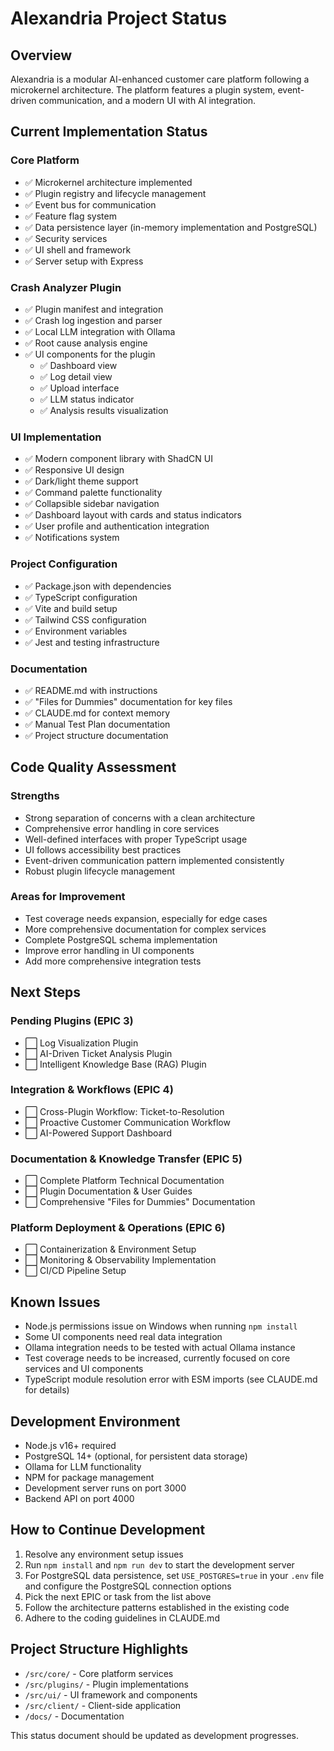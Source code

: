 # Alexandria Project Status

## Overview
Alexandria is a modular AI-enhanced customer care platform following a microkernel architecture. The platform features a plugin system, event-driven communication, and a modern UI with AI integration.

## Current Implementation Status

### Core Platform
- ✅ Microkernel architecture implemented
- ✅ Plugin registry and lifecycle management
- ✅ Event bus for communication
- ✅ Feature flag system
- ✅ Data persistence layer (in-memory implementation and PostgreSQL)
- ✅ Security services
- ✅ UI shell and framework
- ✅ Server setup with Express

### Crash Analyzer Plugin
- ✅ Plugin manifest and integration
- ✅ Crash log ingestion and parser
- ✅ Local LLM integration with Ollama
- ✅ Root cause analysis engine
- ✅ UI components for the plugin
  - ✅ Dashboard view
  - ✅ Log detail view
  - ✅ Upload interface
  - ✅ LLM status indicator
  - ✅ Analysis results visualization

### UI Implementation
- ✅ Modern component library with ShadCN UI
- ✅ Responsive UI design
- ✅ Dark/light theme support
- ✅ Command palette functionality
- ✅ Collapsible sidebar navigation
- ✅ Dashboard layout with cards and status indicators
- ✅ User profile and authentication integration
- ✅ Notifications system

### Project Configuration
- ✅ Package.json with dependencies
- ✅ TypeScript configuration
- ✅ Vite and build setup
- ✅ Tailwind CSS configuration
- ✅ Environment variables
- ✅ Jest and testing infrastructure

### Documentation
- ✅ README.md with instructions
- ✅ "Files for Dummies" documentation for key files
- ✅ CLAUDE.md for context memory
- ✅ Manual Test Plan documentation
- ✅ Project structure documentation

## Code Quality Assessment

### Strengths
- Strong separation of concerns with a clean architecture
- Comprehensive error handling in core services
- Well-defined interfaces with proper TypeScript usage
- UI follows accessibility best practices
- Event-driven communication pattern implemented consistently
- Robust plugin lifecycle management

### Areas for Improvement
- Test coverage needs expansion, especially for edge cases
- More comprehensive documentation for complex services
- Complete PostgreSQL schema implementation
- Improve error handling in UI components
- Add more comprehensive integration tests

## Next Steps

### Pending Plugins (EPIC 3)
- ⬜ Log Visualization Plugin
- ⬜ AI-Driven Ticket Analysis Plugin
- ⬜ Intelligent Knowledge Base (RAG) Plugin

### Integration & Workflows (EPIC 4)
- ⬜ Cross-Plugin Workflow: Ticket-to-Resolution
- ⬜ Proactive Customer Communication Workflow
- ⬜ AI-Powered Support Dashboard

### Documentation & Knowledge Transfer (EPIC 5)
- ⬜ Complete Platform Technical Documentation
- ⬜ Plugin Documentation & User Guides
- ⬜ Comprehensive "Files for Dummies" Documentation

### Platform Deployment & Operations (EPIC 6)
- ⬜ Containerization & Environment Setup
- ⬜ Monitoring & Observability Implementation
- ⬜ CI/CD Pipeline Setup

## Known Issues
- Node.js permissions issue on Windows when running `npm install`
- Some UI components need real data integration
- Ollama integration needs to be tested with actual Ollama instance
- Test coverage needs to be increased, currently focused on core services and UI components
- TypeScript module resolution error with ESM imports (see CLAUDE.md for details)

## Development Environment
- Node.js v16+ required
- PostgreSQL 14+ (optional, for persistent data storage)
- Ollama for LLM functionality
- NPM for package management
- Development server runs on port 3000
- Backend API on port 4000

## How to Continue Development
1. Resolve any environment setup issues
2. Run `npm install` and `npm run dev` to start the development server
3. For PostgreSQL data persistence, set `USE_POSTGRES=true` in your `.env` file and configure the PostgreSQL connection options
4. Pick the next EPIC or task from the list above
5. Follow the architecture patterns established in the existing code
6. Adhere to the coding guidelines in CLAUDE.md

## Project Structure Highlights
- `/src/core/` - Core platform services
- `/src/plugins/` - Plugin implementations
- `/src/ui/` - UI framework and components
- `/src/client/` - Client-side application
- `/docs/` - Documentation

This status document should be updated as development progresses.